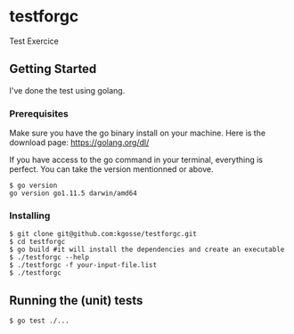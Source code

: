 # testforgc

Test Exercice

## Getting Started

I've done the test using golang.

### Prerequisites

Make sure you have the go binary install on your machine. Here is the download page: https://golang.org/dl/

If you have access to the go command in your terminal, everything is perfect. You can take the version mentionned or above.

```
$ go version
go version go1.11.5 darwin/amd64
```

### Installing

```
$ git clone git@github.com:kgosse/testforgc.git
$ cd testforgc
$ go build #it will install the dependencies and create an executable
$ ./testforgc --help
$ ./testforgc -f your-input-file.list
$ ./testforgc
```

## Running the (unit) tests

```
$ go test ./...
```